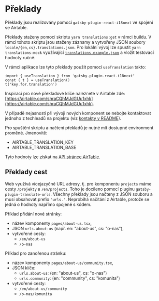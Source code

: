 # Překlady

Překlady jsou realizovány pomocí `gatsby-plugin-react-i18next` ve spojení se Airtable. 

Překlady staženy pomocí skriptu `yarn translations:get` v rámci buildu. V rámci tohoto skriptu jsou staženy záznamy a vytvořeny JSON soubory `locale/{en,cs}.translations.json`. Pro lokální vývoj lze spustit `yarn translations:mock` využívající [`translations.example.json`](../locale/translation.example.json) a vložit testovací hodnoty ručně.

V rámci aplikace lze tyto překlady použit pomocí `useTranslation` takto:

```
import { useTranslation } from 'gatsby-plugin-react-i18next'
const { t } = useTranslation()
t('key.for.translation')
```

Inspiraci pro nové překladové klíče naleznete v Airtable zde: [https://airtable.com/shraCQhMJdGUu1xhk](https://airtable.com/shraCQhMJdGUu1xhk). 

V případě nejasností při vývoji nových komponent se nebojte kontaktovat jednoho z techleadů na projektu (viz [kontakty v README](../README.md)).

Pro spuštění skriptu a načtení překladů je nutné mít dostupné environment proměné. Jmenovitě:

- AIRTABLE_TRANSLATION_KEY
- AIRTABLE_TRANSLATION_BASE

Tyto hodnoty lze získat na [API stránce AirTable](https://airtable.com/api).

## Překlady cest

Web využívá vícejazyčné URL adresy, tj. pro komponentu `projects` máme cesty `/projekty` a `/en/projects`. Toho je docíleno pomocí pluginu `gatsby-plugin-translate-urls`. Všechny překlady jsou načteny z JSON souboru a musí obsahovat prefix `"urls."`. Neprobíhá načítání z Airtable, protože se jedná o hodnoty napřímo spojené s kódem.

Příklad přidání nové stránky:

- název komponenty `pages/about-us.tsx`,
- JSON `urls.about-us` (např. en: "about-us", cs: "o-nas"),
- vytvořené cesty:
  - `/en/about-us`
  - `/o-nas`

Příklad pro zanořenou stránku:

- název komponenty `pages/about-us/community.tsx`,
- JSON klíče:
  - `urls.about-us`: (en: "about-us", cs: "o-nas")
  - `urls.community`: (en: "community", cs: "komunita")
- vytvořené cesty:
  - `/en/about-us/community`
  - `/o-nas/komunita`

